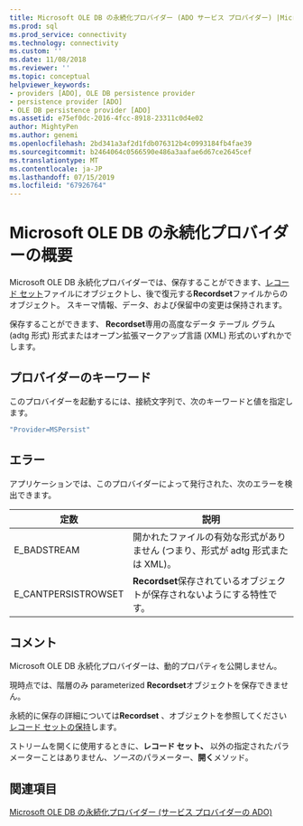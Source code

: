 ```yaml
---
title: Microsoft OLE DB の永続化プロバイダー (ADO サービス プロバイダー) |Microsoft Docs
ms.prod: sql
ms.prod_service: connectivity
ms.technology: connectivity
ms.custom: ''
ms.date: 11/08/2018
ms.reviewer: ''
ms.topic: conceptual
helpviewer_keywords:
- providers [ADO], OLE DB persistence provider
- persistence provider [ADO]
- OLE DB persistence provider [ADO]
ms.assetid: e75ef0dc-2016-4fcc-8918-23311c0d4e02
author: MightyPen
ms.author: genemi
ms.openlocfilehash: 2bd341a3af2d1fdb076312b4c0993184fb4fae39
ms.sourcegitcommit: b2464064c0566590e486a3aafae6d67ce2645cef
ms.translationtype: MT
ms.contentlocale: ja-JP
ms.lasthandoff: 07/15/2019
ms.locfileid: "67926764"
---
```

# <a name="microsoft-ole-db-persistence-provider-overview"></a>Microsoft OLE DB の永続化プロバイダーの概要
Microsoft OLE DB 永続化プロバイダーでは、保存することができます、[レコード セット](../../../ado/reference/ado-api/recordset-object-ado.md)ファイルにオブジェクトし、後で復元する**Recordset**ファイルからのオブジェクト。 スキーマ情報、データ、および保留中の変更は保持されます。

 保存することができます、 **Recordset**専用の高度なデータ テーブル グラム (adtg 形式) 形式またはオープン拡張マークアップ言語 (XML) 形式のいずれかでします。

## <a name="provider-keyword"></a>プロバイダーのキーワード
 このプロバイダーを起動するには、接続文字列で、次のキーワードと値を指定します。

```vb
"Provider=MSPersist"
```

## <a name="errors"></a>エラー
 アプリケーションでは、このプロバイダーによって発行された、次のエラーを検出できます。

|定数|説明|
|--------------|-----------------|
|E_BADSTREAM|開かれたファイルの有効な形式がありません (つまり、形式が adtg 形式または XML)。|
|E_CANTPERSISTROWSET|**Recordset**保存されているオブジェクトが保存されないようにする特性です。|

## <a name="remarks"></a>コメント
 Microsoft OLE DB 永続化プロバイダーは、動的プロパティを公開しません。

 現時点では、階層のみ parameterized **Recordset**オブジェクトを保存できません。

 永続的に保存の詳細については**Recordset** 、オブジェクトを参照してください[レコード セットの保持](../../../ado/guide/data/more-about-recordset-persistence.md)します。

 ストリームを開くに使用するときに、**レコード セット、** 以外の指定されたパラメーターことはありません、*ソース*のパラメーター、**開く**メソッド。

## <a name="see-also"></a>関連項目
[Microsoft OLE DB の永続化プロバイダー (サービス プロバイダーの ADO)](../../../ado/guide/appendixes/microsoft-ole-db-persistence-provider-ado-service-provider.md)
